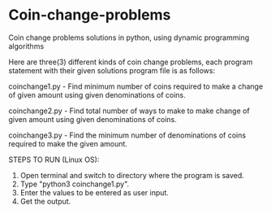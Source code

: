# Coin-change-problems
Coin change problems solutions in python, using dynamic programming algorithms


Here are three(3) different kinds of coin change problems, each program statement with their given solutions program file is as follows:


coinchange1.py - Find minimum number of coins required to make a change of given amount using given denominations of coins.

coinchange2.py - Find total number of ways to make to make change of given amount using given denominations of coins.

coinchange3.py - Find the minimum number of denominations of coins required to make the given amount.


STEPS TO RUN (Linux OS):
  1. Open terminal and switch to directory where the program is saved.
  2. Type "python3 coinchange1.py".
  3. Enter the values to be entered as user input.
  4. Get the output.
